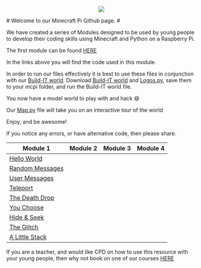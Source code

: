 <p align="center">
  <img src = https://lh6.googleusercontent.com/d2l3-p55RqTL7w4dCT-F-FyzmaevIbTvcrbGnIB5sK49oFxlrTOb-hmrQWSoZBAG5AWLGvpbyZfQiI4=w2884-h1464-rw align="middle">
</p>
# Welcome to our Minecraft Pi Github page. #

We have created a series of Modules designed to be used by young people to develop their coding skills using Minecraft and Python on a Raspberry Pi.

The first module can be found [HERE](https://docs.google.com/document/d/1dm-OIPIpIEhldNtLYyG_zQk2G3-rBpYdn35__dMofp4/edit?usp=sharing)

In the links above you will find the code used in this module.

In order to run our files effectively it is best to use these files in conjunction with our [Build-IT world](Build-IT_World.py). Download [Build-IT world](Build-IT_World.py) and [Logos.py](Logos.py), save them to your mcpi folder, and run the Build-IT world file. 

You now have a model world to play with and hack :smile:

Our [Map.py](Map.py) file will take you on an interactive tour of the world

Enjoy, and be awesome!

If you notice any errors, or have alternative code, then please share.

| Module 1      | Module 2 | Module 3 | Module 4 |
|----------     |----------|----------|----------|
|[Hello World](Hack_01_Hello_World.py)    |          |          |          |
|[Random Messages](Hack_02_Random_Messages.py)|          |          |          |
|[User Messages](Hack_03_User_Messages.py)  |          |          |          |
|[Teleport](Hack_04_Teleport.py)       |          |          |          |
|[The Death Drop](Hack_05_The_Death_Drop.py) |          |          |          |
|[You Choose](Hack_06_You_Choose.py)     |          |          |          |
|[Hide & Seek](Hack_07_Simple_Hide_And_Seek.py)    |          |          |          |
|[The Glitch](Hack_08_The_Glitch.py)     |          |          |          |
|[A Little Stack](Hack_09_A_Little_Stack.py) |          |          |          |

If you are a teacher, and would like CPD on how to use this resource with your young people, then why not book on one of our courses [HERE](http://www.ntcpd.org.uk/search/advanced-search/1312)
